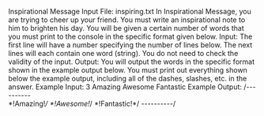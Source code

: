 Inspirational Message
Input File: inspiring.txt
In Inspirational Message, you are trying to cheer up your friend. You must write an inspirational
note to him to brighten his day. You will be given a certain number of words that you must print
to the console in the specific format given below.
Input:
The first line will have a number specifying the number of lines below. The next lines will each
contain one word (string). You do not need to check the validity of the input.
Output:
You will output the words in the specific format shown in the example output below. You must
print out everything shown below the example output, including all of the dashes, slashes, etc.
in the answer.
Example Input:
3
Amazing
Awesome
Fantastic
Example Output:
/----------\
\*!Amazing!*/
\*!Awesome!*/
\*!Fantastic!*/
\----------/